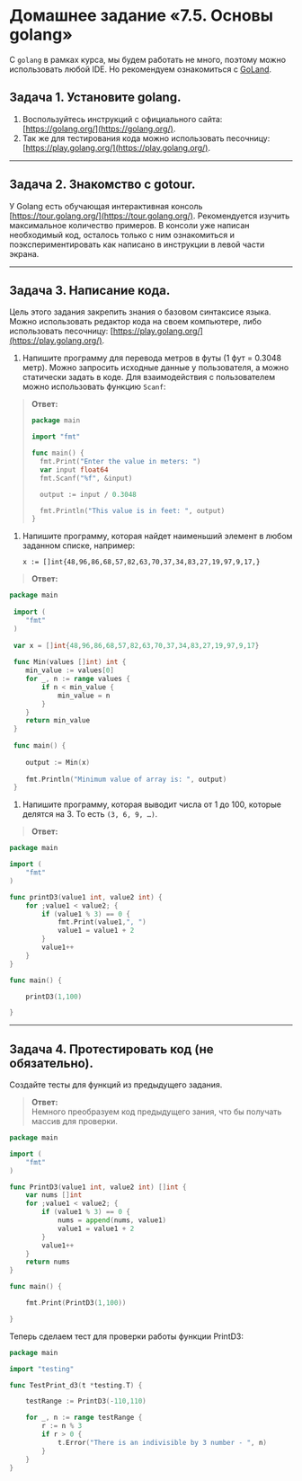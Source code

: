 # Домашнее задание «7.5. Основы golang»

С `golang` в рамках курса, мы будем работать не много, поэтому можно использовать любой IDE. 
Но рекомендуем ознакомиться с [GoLand](https://www.jetbrains.com/ru-ru/go/).  

## Задача 1. Установите golang.
1. Воспользуйтесь инструкций с официального сайта: [https://golang.org/](https://golang.org/).
2. Так же для тестирования кода можно использовать песочницу: [https://play.golang.org/](https://play.golang.org/).

---

## Задача 2. Знакомство с gotour.
У Golang есть обучающая интерактивная консоль [https://tour.golang.org/](https://tour.golang.org/). 
Рекомендуется изучить максимальное количество примеров. В консоли уже написан необходимый код, 
осталось только с ним ознакомиться и поэкспериментировать как написано в инструкции в левой части экрана.  

---

## Задача 3. Написание кода. 
Цель этого задания закрепить знания о базовом синтаксисе языка. Можно использовать редактор кода 
на своем компьютере, либо использовать песочницу: [https://play.golang.org/](https://play.golang.org/).

1. Напишите программу для перевода метров в футы (1 фут = 0.3048 метр). Можно запросить исходные данные 
у пользователя, а можно статически задать в коде.
    Для взаимодействия с пользователем можно использовать функцию `Scanf`:

>**Ответ:**    
>```go
>package main
>
>import "fmt"
>
>func main() {
>	fmt.Print("Enter the value in meters: ")
>	var input float64
>	fmt.Scanf("%f", &input)
>
>	output := input / 0.3048
>
>	fmt.Println("This value is in feet: ", output)
>}
>```

1. Напишите программу, которая найдет наименьший элемент в любом заданном списке, например:
    ```
    x := []int{48,96,86,68,57,82,63,70,37,34,83,27,19,97,9,17,}
    ```
>**Ответ:**    
```go
package main
 
 import (
 	"fmt"
 )
 
 var x = []int{48,96,86,68,57,82,63,70,37,34,83,27,19,97,9,17}
 
 func Min(values []int) int {
 	min_value := values[0]
 	for _, n := range values {
 		if n < min_value {
 			min_value = n
 		}
 	}
 	return min_value
 }
 
 func main() {
 
 	output := Min(x)
 
 	fmt.Println("Minimum value of array is: ", output)
 }
```
   
1. Напишите программу, которая выводит числа от 1 до 100, которые делятся на 3. То есть `(3, 6, 9, …)`.

>**Ответ:**    
```go
package main

import (
	"fmt"
)

func printD3(value1 int, value2 int) {
	for ;value1 < value2; {
		if (value1 % 3) == 0 {
			fmt.Print(value1,", ")
			value1 = value1 + 2
		}
		value1++
	}
}

func main() {

	printD3(1,100)

}
```
---

## Задача 4. Протестировать код (не обязательно).

Создайте тесты для функций из предыдущего задания. 

>**Ответ:**   
>Немного преобразуем код предыдущего зания, что бы получать массив для проверки. 
```go
package main

import (
	"fmt"
)

func PrintD3(value1 int, value2 int) []int {
	var nums []int
	for ;value1 < value2; {
		if (value1 % 3) == 0 {
			nums = append(nums, value1)
			value1 = value1 + 2
		}
		value1++
	}
	return nums
}

func main() {

	fmt.Print(PrintD3(1,100))

}
```

Теперь сделаем тест для проверки работы функции PrintD3:
```go
package main

import "testing"

func TestPrint_d3(t *testing.T) {

	testRange := PrintD3(-110,110)

	for _, n := range testRange {
		r := n % 3
		if r > 0 {
			t.Error("There is an indivisible by 3 number - ", n)
		}
	}
}
```